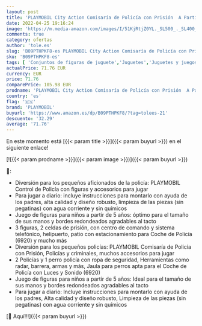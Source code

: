 ```yaml
---
layout: post
title: 'PLAYMOBIL City Action Comisaría de Policía con Prisión  A Partir de 4 años  6919  + PLAYMOBIL City Action Control de Policía  A Partir de 5 años  6924 '
date: 2022-04-25 19:16:24
image: 'https://m.media-amazon.com/images/I/51KjRtjZ0YL._SL500_._SL400_.jpg'
comments: true
category: ofertas
author: 'tole.es'
slug: 'B09PTHPKF8-es PLAYMOBIL City Action Comisaría de Policía con Prisión A...'
sku: 'B09PTHPKF8-es'
tags: [ 'Conjuntos de figuras de juguete','Juguetes','Juguetes y juegos','Muñecos y figuras','playmobil','🇪🇸', ]
actualPrice: 71.76 EUR
currency: EUR
price: 71.76
comparePrice: 105.98 EUR
prodname: 'PLAYMOBIL City Action Comisaría de Policía con Prisión  A Partir de 4 años  6919  + PLAYMOBIL City Action Control de Policía  A Partir de 5 años  6924 '
country: 'es'
flag: '🇪🇸'
brand: 'PLAYMOBIL'
buyurl: 'https://www.amazon.es/dp/B09PTHPKF8/?tag=tolees-21'
descuento: '32.29'
average: '71.76'
---
```


En este momento está [{{< param title >}}]({{< param buyurl >}}) en el siguiente enlace!

[![{{< param prodname >}}]({{< param image >}})]({{< param buyurl >}})

🔎:

- Diversión para los pequeños aficionados de la policía: PLAYMOBIL Control de Policía con figuras y accesorios para jugar
- Para jugar a diario: incluye instrucciones para montarlo con ayuda de los padres, alta calidad y diseño robusto, limpieza de las piezas (sin pegatinas) con agua corriente y sin químicos
- Juego de figuras para niños a partir de 5 años: óptimo para el tamaño de sus manos y bordes redondeados agradables al tacto
- 3 figuras, 2 celdas de prisión, con centro de comando y sistema telefónico, helipuerto, patio con estacionamiento para Coche de Policía (6920) y mucho más
- Diversión para los pequeños policías: PLAYMOBIL Comisaría de Policía con Prisión, Policías y criminales, muchos accesorios para jugar
- 2 Policías y 1 perro policía con ropa de seguridad, Herramientas como radar, barrera, armas y más, Jaula para perros apta para el Coche de Policía con Luces y Sonido (6920)
- Juego de figuras para niños a partir de 5 años: Ideal para el tamaño de sus manos y bordes redondeados agradables al tacto
- Para jugar a diario: Incluye instrucciones para montarlo con ayuda de los padres, Alta calidad y diseño robusto, Limpieza de las piezas (sin pegatinas) con agua corriente y sin químicos

[🛒 Aquí!!!]({{< param buyurl >}})
